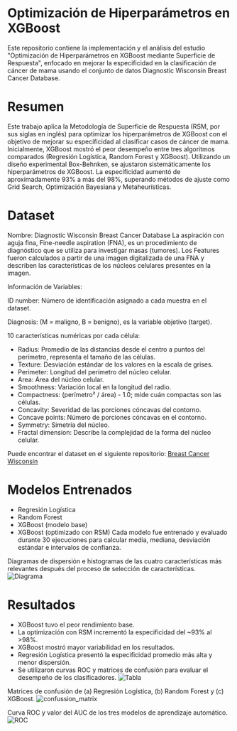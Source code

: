 # Optimización de Hiperparámetros en XGBoost 
Este repositorio contiene la implementación y el análisis del estudio "Optimización de Hiperparámetros en XGBoost mediante Superficie de Respuesta", enfocado en mejorar la especificidad en la clasificación de cáncer de mama usando el conjunto de datos Diagnostic Wisconsin Breast Cancer Database.

# Resumen
Este trabajo aplica la Metodología de Superficie de Respuesta (RSM, por sus siglas en inglés) para optimizar los hiperparámetros de XGBoost con el objetivo de mejorar su especificidad al clasificar casos de cáncer de mama. Inicialmente, XGBoost mostró el peor desempeño entre tres algoritmos comparados (Regresión Logística, Random Forest y XGBoost). Utilizando un diseño experimental Box-Behnken, se ajustaron sistemáticamente los hiperparámetros de XGBoost. La especificidad aumentó de aproximadamente 93% a más del 98%, superando métodos de ajuste como Grid Search, Optimización Bayesiana y Metaheurísticas.

# Dataset

Nombre: Diagnostic Wisconsin Breast Cancer Database
La aspiración con aguja fina, Fine-needle aspiration (FNA), es un procedimiento de diagnóstico que se utiliza para investigar masas (tumores). Los Features fueron calculados a partir de una imagen digitalizada de una FNA y describen las características de los núcleos celulares presentes en la imagen.

Información de Variables:

ID number: Número de identificación asignado a cada muestra en el dataset.

Diagnosis: (M = maligno, B = benigno), es la variable objetivo (target).

10 características numéricas por cada célula:
- Radius: Promedio de las distancias desde el centro a puntos del perímetro, representa el tamaño de las células.
- Texture: Desviación estándar de los valores en la escala de grises.
- Perimeter: Longitud del perímetro del núcleo celular.
- Area: Área del núcleo celular.
- Smoothness: Variación local en la longitud del radio.
- Compactness: (perímetro² / área) - 1.0; mide cuán compactas son las células.
- Concavity: Severidad de las porciones cóncavas del contorno.
- Concave points: Número de porciones cóncavas en el contorno.
- Symmetry: Simetría del núcleo.
- Fractal dimension: Describe la complejidad de la forma del núcleo celular.

Puede encontrar el dataset en el siguiente repositorio: [Breast Cancer Wisconsin](https://archive.ics.uci.edu/dataset/17/breast+cancer+wisconsin+diagnostic)

# Modelos Entrenados

- Regresión Logística
- Random Forest
- XGBoost (modelo base)
- XGBoost (optimizado con RSM)
Cada modelo fue entrenado y evaluado durante 30 ejecuciones para calcular media, mediana, desviación estándar e intervalos de confianza.

Diagramas de dispersión e histogramas de las cuatro características más relevantes después del proceso de selección de características.
![Diagrama](https://github.com/user-attachments/assets/30405aac-3c7d-488c-9232-6cc6a5b22975)


# Resultados

- XGBoost tuvo el peor rendimiento base.
- La optimización con RSM incrementó la especificidad del ~93% al >98%.
- XGBoost mostró mayor variabilidad en los resultados.
- Regresión Logística presentó la especificidad promedio más alta y menor dispersión.
- Se utilizaron curvas ROC y matrices de confusión para evaluar el desempeño de los clasificadores.
![Tabla](https://github.com/user-attachments/assets/51005491-03dc-4fd8-9a2c-6d5190f9f636)

Matrices de confusión de (a) Regresión Logística, (b) Random Forest y (c) XGBoost.
![confussion_matrix](https://github.com/user-attachments/assets/c1e02e17-9108-47da-b27f-b0fc79afcb97)

Curva ROC y valor del AUC de los tres modelos de aprendizaje automático.
![ROC](https://github.com/user-attachments/assets/489690cf-53df-4b20-8d3c-d7338bbccbe7)



